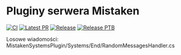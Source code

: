 # Pluginy serwera Mistaken

[![CI](https://github.com/Mistaken-Studio/SL-Plugin/actions/workflows/main.yml/badge.svg)](https://github.com/Mistaken-Studio/SL-Plugin/actions/workflows/main.yml)
[![Latest PR](https://github.com/Mistaken-Studio/SL-Plugin/actions/workflows/pr.yml/badge.svg)](https://github.com/Mistaken-Studio/SL-Plugin/actions/workflows/pr.yml)
[![Release](https://github.com/Mistaken-Studio/SL-Plugin/actions/workflows/release.yml/badge.svg)](https://github.com/Mistaken-Studio/SL-Plugin/actions/workflows/release.yml)
[![Release PTB](https://github.com/Mistaken-Studio/SL-Plugin/actions/workflows/ptb.yml/badge.svg)](https://github.com/Mistaken-Studio/SL-Plugin/actions/workflows/ptb.yml)

Losowe wiadomości:<br/>
MistakenSystemsPlugin/Systems/End/RandomMessagesHandler.cs
